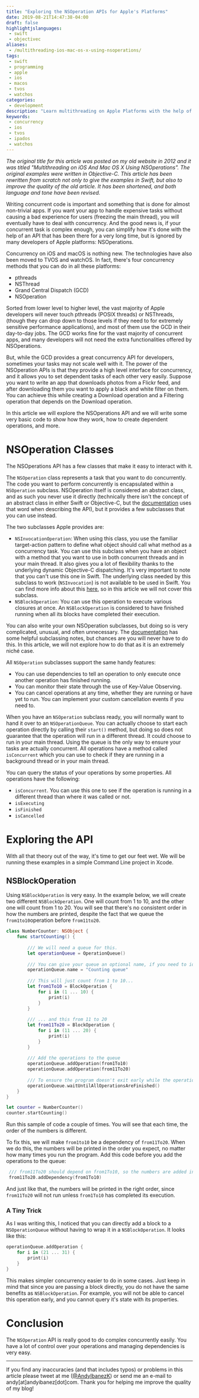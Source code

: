 ```yaml
---
title: "Exploring the NSOperation APIs for Apple's Platforms"
date: 2019-08-21T14:47:38-04:00
draft: false
highlightjslanguages:
 - swift
 - objectivec
aliases:
 - /multithreading-ios-mac-os-x-using-nsoperations/
tags:
 - swift
 - programming
 - apple
 - ios
 - macos
 - tvos
 - watchos
categories:
 - development
description: "Learn multithreading on Apple Platforms with the help of NSOperation, a high-level concurrency API."
keywords:
 - concurrency
 - ios
 - tvos
 - ipados
 - watchos
---
```


*The original title for this article was posted on my old website in 2012 and it was titled "Multithreading on iOS And Mac OS X Using NSOperations". The original examples were written in Objective-C. This article has been rewritten from scratch not only to give the examples in Swift, but also to improve the quality of the old article. It has been shortened, and both language and tone have been revised.*

Writing concurrent code is important and something that is done for almost non-trivial apps. If you want your app to handle expensive tasks without causing a bad experience for users (freezing the main thread), you will eventually have to deal with concurrency. And the good news is, if your concurrent task is complex enough, you can simplify how it's done with the help of an API that has been there for a very long time, but is ignored by many developers of Apple platforms: NSOperations.

Concurrency on iOS and macOS is nothing new. The technologies have also been moved to TVOS and watchOS. In fact, there's four concurrency methods that you can do in all these platforms:

* pthreads
* NSThread
* Grand Central Dispatch (GCD)
* NSOperation

Sorted from lower level to higher level, the vast majority of Apple developers will never touch pthreads (POSIX threads) or NSThreads, (though they can drop down to those levels if they need to for extremely sensitive performance applications), and most of them use the GCD in their day-to-day jobs. The GCD works fine for the vast majority of concurrent apps, and many developers will not need the extra functionalities offered by NSOperations.

But, while the GCD provides a great concurrency API for developers, sometimes your tasks may not scale well with it. The power of the NSOperation APIs is that they provide a high level interface for concurrency, and it allows you to set dependent tasks of each other very easily. Suppose you want to write an app that downloads photos from a Flickr feed, and after downloading them you want to apply a black and white filter on them. You can achieve this while creating a Download operation and a Filtering operation that depends on the Download operation.

In this article we will explore the NSOperations API and we will write some very basic code to show how they work, how to create dependent operations, and more.

# NSOperation Classes

The NSOperations API has a few classes that make it easy to interact with it.

The `NSOperation` class represents a task that you want to do concurrently. The code you want to perform concurrently is encapsulated within a `NSOperation` subclass. NSOperation itself is considered an abstract class, and as such you never use it directly (technically there isn't the concept of an abstract class in either Swift or Objective-C, but the [documentation](https://developer.apple.com/documentation/foundation/operation) uses that word when describing the API), but it provides a few subclasses that you can use instead.

The two subclasses Apple provides are:

* `NSInvocationOperation`: When using this class, you use the familiar target-action pattern to define what object should call what method as a concurrency task. You can use this subclass when you have an object with a method that you want to use in both concurrent threads and in your main thread. It also gives you a lot of flexibility thanks to the underlying dynamic Objective-C dispatching. It's very important to note that you can't use this one in Swift. The underlying class needed by this subclass to work (`NSInvocation`) is not available to be used in Swift. You can find more info about this [here](https://stackoverflow.com/a/26644944/648767), so in this article we will not cover this subclass.
* `NSBlockOperation`: You can use this operation to execute various closures at once. An `NSBlockOperation` is considered to have finished running when all its blocks have completed their execution.

You can also write your own NSOperation subclasses, but doing so is very complicated, unusual, and often unnecessary. The [documentation](https://developer.apple.com/documentation/foundation/operation) has some helpful subclassing notes, but chances are you will never have to do this. In this article, we will not explore how to do that as it is an extremely niché case.


All `NSOperation` subclasses support the same handy features:

* You can use dependencies to tell an operation to only execute once another operation has finished running.
* You can monitor their state through the use of Key-Value Observing.
* You can cancel operations at any time, whether they are running or have yet to run. You can implement your custom cancellation events if you need to.

When you have an `NSOperation` subclass ready, you will normally want to hand it over to an `NSOperationQueue`. You can actually choose to start each operation directly by calling their `start()` method, but doing so does not guarantee that the operation will run in a different thread. It could choose to run in your main thread. Using the queue is the only way to ensure your tasks are actually concurrent. All operations have a method called `isConcurrent` which you can use to check if they are running in a background thread or in your main thread.

You can query the status of your operations by some properties. All operations have the following:

* `isConcurrent`. You can use this one to see if the operation is running in a different thread than where it was called or not.
* `isExecuting`
* `isFinished`
* `isCancelled`

# Exploring the API

With all that theory out of the way, it's time to get our feet wet. We will be running these examples in a simple Command Line project in Xcode.

## NSBlockOperation

Using `NSBlockOperation` is very easy. In the example below, we will create two different `NSBlockOperation`. One will count from 1 to 10, and the other one will count from 1 to 20. You will see that there's no consistent order in how the numbers are printed, despite the fact that we queue the `from1to10`operation before `from11to20`.

```swift
class NumberCounter: NSObject {
    func startCounting() {
        
        /// We will need a queue for this.
        let operationQueue = OperationQueue()
        
        /// You can give your queue an optional name, if you need to identify it later.
        operationQueue.name = "Counting queue"
        
        /// This will just count from 1 to 10...
        let from1To10 = BlockOperation {
            for i in (1 ... 10) {
                print(i)
            }
        }
        
        /// ... and this from 11 to 20
        let from11To20 = BlockOperation {
            for i in (11 ... 20) {
                print(i)
            }
        }
        
        /// Add the operations to the queue
        operationQueue.addOperation(from1To10)
        operationQueue.addOperation(from11To20)
        
        /// To ensure the program doesn't exit early while the operations are running.
        operationQueue.waitUntilAllOperationsAreFinished()
    }
}

let counter = NumberCounter()
counter.startCounting()
```

Run this sample of code a couple of times. You will see that each time, the order of the numbers is different.

To fix this, we will make `from1to10` be a dependency of `from11To20`. When we do this, the numbers will be printed in the order you expect, no matter how many times you run the program. Add this code before you add the operations to the queue:

```Swift
 /// from11To20 should depend on from1To10, so the numbers are added in the right order.
 from11To20.addDependency(from1To10)
```

And just like that, the numbers will be printed in the right order, since `from11To20` will not run unless `from1To10` has completed its execution.

### A Tiny Trick

As I was writing this, I noticed that you can directly add a block to a `NSOperationQueue` without having to wrap it in a `NSBlockOperation`. It looks like this:

```swift
operationQueue.addOperation {
    for i in (21 ... 31) {
        print(i)
    }
}
```

This makes simpler concurrency easier to do in some cases. Just keep in mind that since you are passing a block directly, you do not have the same benefits as `NSBlockOperation`. For example, you will not be able to cancel this operation early, and you cannot query it's state with its properties.

# Conclusion

The `NSOperation` API is really good to do complex concurrently easily. You have a lot of control over your operations and managing dependencies is very easy.

<hr>

If you find any inaccuracies (and that includes typos) or problems in this article please tweet at me ([@AndyIbanezK](https://twitter.com/AndyIbanezK)) or send me an e-mail to andy[at]andyibanez[dot]com. Thank you for helping me improve the quality of my blog!